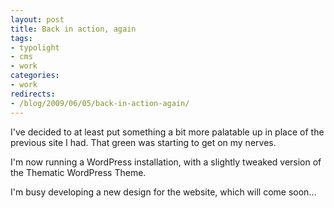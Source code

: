 ```yaml
---
layout: post
title: Back in action, again
tags:
- typolight
- cms
- work
categories:
- work
redirects:
- /blog/2009/06/05/back-in-action-again/
---
```

I've decided to at least put something a bit more palatable up in place of the
previous site I had. That green was starting to get on my nerves.

I'm now running a WordPress installation, with a slightly tweaked version of the
Thematic WordPress Theme.

I'm busy developing a new design for the website, which will come soon...
